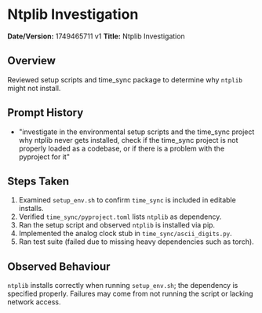 # Ntplib Investigation

**Date/Version:** 1749465711 v1
**Title:** Ntplib Investigation

## Overview
Reviewed setup scripts and time_sync package to determine why `ntplib` might not install.

## Prompt History
- "investigate in the environmental setup scripts and the time_sync project why ntplib never gets installed, check if the time_sync project is not properly loaded as a codebase, or if there is a problem with the pyproject for it"

## Steps Taken
1. Examined `setup_env.sh` to confirm `time_sync` is included in editable installs.
2. Verified `time_sync/pyproject.toml` lists `ntplib` as dependency.
3. Ran the setup script and observed `ntplib` is installed via pip.
4. Implemented the analog clock stub in `time_sync/ascii_digits.py`.
5. Ran test suite (failed due to missing heavy dependencies such as torch).

## Observed Behaviour
`ntplib` installs correctly when running `setup_env.sh`; the dependency is specified properly. Failures may come from not running the script or lacking network access.
